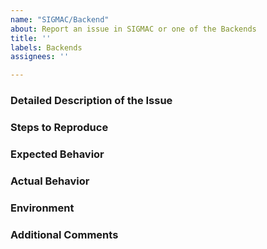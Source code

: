 ```yaml
---
name: "SIGMAC/Backend"
about: Report an issue in SIGMAC or one of the Backends
title: ''
labels: Backends
assignees: ''

---
```


### Detailed Description of the Issue

<!--
A clear and concise description of what the problem.
-->

### Steps to Reproduce

<!--
Clear and concise steps in order to be able reproduce the issue.
-->

### Expected Behavior

<!--
A short description of the expected behavior
-->

### Actual Behavior

<!--
A short description of the actual behavior
-->

### Environment

<!--
Provide information about the environment such as the OS, Python version, etc.
-->

### Additional Comments

<!--
Fill this if you any additional comments or context you want to provide
-->
